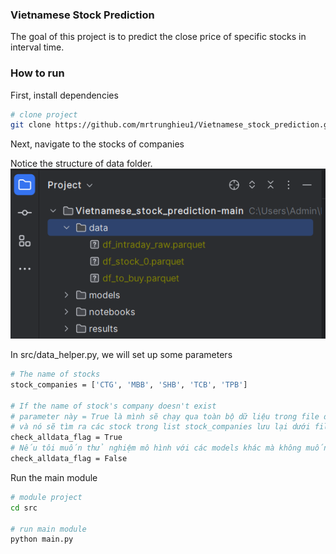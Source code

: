 ### Vietnamese Stock Prediction
The goal of this project is to predict the close price of specific stocks in interval time.

### How to run
First, install dependencies
```bash
# clone project
git clone https://github.com/mrtrunghieu1/Vietnamese_stock_prediction.git


```

Next, navigate to the stocks of companies

Notice the structure of data folder.
![img.png](img.png)

In src/data_helper.py, we will set up some parameters
```bash
# The name of stocks
stock_companies = ['CTG', 'MBB', 'SHB', 'TCB', 'TPB']

# If the name of stock's company doesn't exist 
# parameter này = True là mình sẽ chạy qua toàn bộ dữ liệu trong file df_intraday_raw.parquet
# và nó sẽ tìm ra các stock trong list stock_companies lưu lại dưới file .csv. 
check_alldata_flag = True
# Nếu tôi muốn thử nghiệm mô hình với các models khác mà không muốn chạy lại toàn bộ dữ liệu:
check_alldata_flag = False
```

Run the main module
```bash
# module project
cd src

# run main module 
python main.py
```

